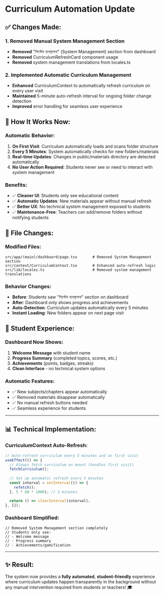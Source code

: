 # Curriculum Automation Update

## ✅ **Changes Made:**

### **1. Removed Manual System Management Section**
- **Removed** "সিস্টেম ব্যবস্থাপনা" (System Management) section from dashboard
- **Removed** CurriculumRefreshCard component usage
- **Removed** system management translations from locales.ts

### **2. Implemented Automatic Curriculum Management**
- **Enhanced** CurriculumContext to automatically refresh curriculum on every user visit
- **Maintained** 5-minute auto-refresh interval for ongoing folder change detection
- **Improved** error handling for seamless user experience

## 🔄 **How It Works Now:**

### **Automatic Behavior:**
1. **On First Visit**: Curriculum automatically loads and scans folder structure
2. **Every 5 Minutes**: System automatically checks for new folders/materials
3. **Real-time Updates**: Changes in public/materials directory are detected automatically
4. **No User Action Required**: Students never see or need to interact with system management

### **Benefits:**
- ✅ **Cleaner UI**: Students only see educational content
- ✅ **Automatic Updates**: New materials appear without manual refresh
- ✅ **Better UX**: No technical system management exposed to students
- ✅ **Maintenance-Free**: Teachers can add/remove folders without notifying students

## 📁 **File Changes:**

### **Modified Files:**
```
src/app/(main)/dashboard/page.tsx       # Removed System Management section
src/context/CurriculumContext.tsx       # Enhanced auto-refresh logic
src/lib/locales.ts                      # Removed system management translations
```

### **Behavior Changes:**
- **Before**: Students saw "সিস্টেম ব্যবস্থাপনা" section on dashboard
- **After**: Dashboard only shows progress and achievements
- **Auto-Detection**: Curriculum updates automatically every 5 minutes
- **Instant Loading**: New folders appear on next page visit

## 🎯 **Student Experience:**

### **Dashboard Now Shows:**
1. **Welcome Message** with student name
2. **Progress Summary** (completed topics, scores, etc.)
3. **Achievements** (points, badges, streaks)
4. **Clean Interface** - no technical system options

### **Automatic Features:**
- ✅ New subjects/chapters appear automatically
- ✅ Removed materials disappear automatically  
- ✅ No manual refresh buttons needed
- ✅ Seamless experience for students

---

## 📊 **Technical Implementation:**

### **CurriculumContext Auto-Refresh:**
```typescript
// Auto-refresh curriculum every 5 minutes and on first visit
useEffect(() => {
  // Always fetch curriculum on mount (handles first visit)
  fetchCurriculum();
  
  // Set up automatic refresh every 5 minutes
  const interval = setInterval(() => {
    refetch();
  }, 5 * 60 * 1000); // 5 minutes

  return () => clearInterval(interval);
}, []);
```

### **Dashboard Simplified:**
```tsx
// Removed System Management section completely
// Students only see:
// - Welcome message
// - Progress summary  
// - Achievements/gamification
```

---

## ✨ **Result:**

The system now provides a **fully automated**, **student-friendly** experience where curriculum updates happen transparently in the background without any manual intervention required from students or teachers! 🎓
